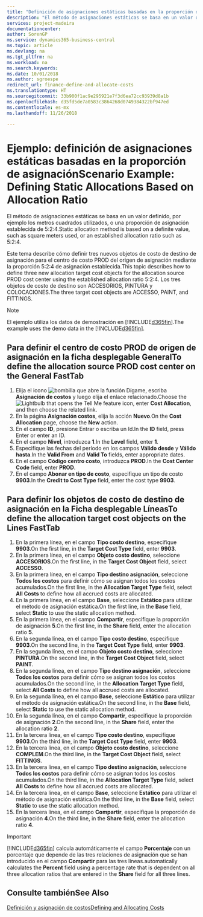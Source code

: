 ```yaml
---
title: "Definición de asignaciones estáticas basadas en la proporción de asignación | Documentos de Microsoft"
description: "El método de asignaciones estáticas se basa en un valor definido, por ejemplo los metros cuadrados utilizados, o una proporción de asignación establecida de 5:2:4."
services: project-madeira
documentationcenter: 
author: SorenGP
ms.service: dynamics365-business-central
ms.topic: article
ms.devlang: na
ms.tgt_pltfrm: na
ms.workload: na
ms.search.keywords: 
ms.date: 10/01/2018
ms.author: sgroespe
redirect_url: finance-define-and-allocate-costs
ms.translationtype: HT
ms.sourcegitcommit: 33b900f1ac9e295921e7f3d6ea72cc93939d8a1b
ms.openlocfilehash: d35fd5de7a0583c3864268d0749384322bf947ed
ms.contentlocale: es-mx
ms.lasthandoff: 11/26/2018

---
```

# <a name="scenario-example-defining-static-allocations-based-on-allocation-ratio"></a><span data-ttu-id="8c4f2-103">Ejemplo: definición de asignaciones estáticas basadas en la proporción de asignación</span><span class="sxs-lookup"><span data-stu-id="8c4f2-103">Scenario Example: Defining Static Allocations Based on Allocation Ratio</span></span>
<span data-ttu-id="8c4f2-104">El método de asignaciones estáticas se basa en un valor definido, por ejemplo los metros cuadrados utilizados, o una proporción de asignación establecida de 5:2:4.</span><span class="sxs-lookup"><span data-stu-id="8c4f2-104">Static allocation method is based on a definite value, such as square meters used, or an established allocation ratio such as 5:2:4.</span></span>  

<span data-ttu-id="8c4f2-105">Este tema describe cómo definir tres nuevos objetos de costo de destino de asignación para el centro de costo PROD del origen de asignación mediante la proporción 5:2:4 de asignación establecida.</span><span class="sxs-lookup"><span data-stu-id="8c4f2-105">This topic describes how to define three new allocation target cost objects for the allocation source PROD cost center using the established allocation ratio 5:2:4.</span></span> <span data-ttu-id="8c4f2-106">Los tres objetos de costo de destino son ACCESORIOS, PINTURA y COLOCACIONES.</span><span class="sxs-lookup"><span data-stu-id="8c4f2-106">The three target cost objects are ACCESSO, PAINT, and FITTINGS.</span></span>  

> [!NOTE]  
>  <span data-ttu-id="8c4f2-107">El ejemplo utiliza los datos de demostración en [!INCLUDE[d365fin](includes/d365fin_md.md)].</span><span class="sxs-lookup"><span data-stu-id="8c4f2-107">The example uses the demo data in the [!INCLUDE[d365fin](includes/d365fin_md.md)].</span></span>  

## <a name="to-define-the-allocation-source-prod-cost-center-on-the-general-fasttab"></a><span data-ttu-id="8c4f2-108">Para definir el centro de costo PROD de origen de asignación en la ficha desplegable General</span><span class="sxs-lookup"><span data-stu-id="8c4f2-108">To define the allocation source PROD cost center on the General FastTab</span></span>  

1.  <span data-ttu-id="8c4f2-109">Elija el icono ![bombilla que abre la función Dígame](media/ui-search/search_small.png "Dígame que desea hacer"), escriba **Asignación de costos** y luego elija el enlace relacionado.</span><span class="sxs-lookup"><span data-stu-id="8c4f2-109">Choose the ![Lightbulb that opens the Tell Me feature](media/ui-search/search_small.png "Tell me what you want to do") icon, enter **Cost Allocation**, and then choose the related link.</span></span>  
2.  <span data-ttu-id="8c4f2-110">En la página **Asignación costos**, elija la acción **Nuevo**.</span><span class="sxs-lookup"><span data-stu-id="8c4f2-110">On the **Cost Allocation** page, choose the **New** action.</span></span>  
3.  <span data-ttu-id="8c4f2-111">En el campo **ID**, presione Entrar o escriba un Id.</span><span class="sxs-lookup"><span data-stu-id="8c4f2-111">In the **ID** field, press Enter or enter an ID.</span></span>  
4.  <span data-ttu-id="8c4f2-112">En el campo **Nivel**, introduzca **1**.</span><span class="sxs-lookup"><span data-stu-id="8c4f2-112">In the **Level** field, enter **1**.</span></span>  
5.  <span data-ttu-id="8c4f2-113">Especifique las fechas del período en los campos **Válido desde** y **Válido hasta**.</span><span class="sxs-lookup"><span data-stu-id="8c4f2-113">In the **Valid From** and **Valid To** fields, enter appropriate dates.</span></span>  
6.  <span data-ttu-id="8c4f2-114">En el campo **Código centro costo**, introduzca **PROD**.</span><span class="sxs-lookup"><span data-stu-id="8c4f2-114">In the **Cost Center Code** field, enter **PROD**.</span></span>  
7.  <span data-ttu-id="8c4f2-115">En el campo **Abonar en tipo de costo**, especifique un tipo de costo **9903**.</span><span class="sxs-lookup"><span data-stu-id="8c4f2-115">In the **Credit to Cost Type** field, enter the cost type **9903**.</span></span>  

## <a name="to-define-the-allocation-target-cost-objects-on-the-lines-fasttab"></a><span data-ttu-id="8c4f2-116">Para definir los objetos de costo de destino de asignación en la Ficha desplegable Líneas</span><span class="sxs-lookup"><span data-stu-id="8c4f2-116">To define the allocation target cost objects on the Lines FastTab</span></span>  

1.  <span data-ttu-id="8c4f2-117">En la primera línea, en el campo **Tipo costo destino**, especifique **9903**.</span><span class="sxs-lookup"><span data-stu-id="8c4f2-117">On the first line, in the **Target Cost Type** field, enter **9903**.</span></span>  
2.  <span data-ttu-id="8c4f2-118">En la primera línea, en el campo **Objeto costo destino**, seleccione **ACCESORIOS**.</span><span class="sxs-lookup"><span data-stu-id="8c4f2-118">On the first line, in the **Target Cost Object** field, select **ACCESSO**.</span></span>  
3.  <span data-ttu-id="8c4f2-119">En la primera línea, en el campo **Tipo destino asignación**, seleccione **Todos los costos** para definir cómo se asignan todos los costos acumulados.</span><span class="sxs-lookup"><span data-stu-id="8c4f2-119">On the first line, in the **Allocation Target Type** field, select **All Costs** to define how all accrued costs are allocated.</span></span>  
4.  <span data-ttu-id="8c4f2-120">En la primera línea, en el campo **Base**, seleccione **Estático** para utilizar el método de asignación estática.</span><span class="sxs-lookup"><span data-stu-id="8c4f2-120">On the first line, in the **Base** field, select **Static** to use the static allocation method.</span></span>  
5.  <span data-ttu-id="8c4f2-121">En la primera línea, en el campo **Compartir**, especifique la proporción de asignación **5**.</span><span class="sxs-lookup"><span data-stu-id="8c4f2-121">On the first line, in the **Share** field, enter the allocation ratio **5**.</span></span>  
6.  <span data-ttu-id="8c4f2-122">En la segunda línea, en el campo **Tipo costo destino**, especifique **9903**.</span><span class="sxs-lookup"><span data-stu-id="8c4f2-122">On the second line, in the **Target Cost Type** field, enter **9903**.</span></span>  
7.  <span data-ttu-id="8c4f2-123">En la segunda línea, en el campo **Objeto costo destino**, seleccione **PINTURA**.</span><span class="sxs-lookup"><span data-stu-id="8c4f2-123">On the second line, in the **Target Cost Object** field, select **PAINT**.</span></span>  
8.  <span data-ttu-id="8c4f2-124">En la segunda línea, en el campo **Tipo destino asignación**, seleccione **Todos los costos** para definir cómo se asignan todos los costos acumulados.</span><span class="sxs-lookup"><span data-stu-id="8c4f2-124">On the second line, in the **Allocation Target Type** field, select **All Costs** to define how all accrued costs are allocated.</span></span>  
9. <span data-ttu-id="8c4f2-125">En la segunda línea, en el campo **Base**, seleccione **Estático** para utilizar el método de asignación estática.</span><span class="sxs-lookup"><span data-stu-id="8c4f2-125">On the second line, in the **Base** field, select **Static** to use the static allocation method.</span></span>  
10. <span data-ttu-id="8c4f2-126">En la segunda línea, en el campo **Compartir**, especifique la proporción de asignación **2**.</span><span class="sxs-lookup"><span data-stu-id="8c4f2-126">On the second line, in the **Share** field, enter the allocation ratio **2**.</span></span>  
11. <span data-ttu-id="8c4f2-127">En la tercera línea, en el campo **Tipo costo destino**, especifique **9903**.</span><span class="sxs-lookup"><span data-stu-id="8c4f2-127">On the third line, in the **Target Cost Type** field, enter **9903**.</span></span>  
12. <span data-ttu-id="8c4f2-128">En la tercera línea, en el campo **Objeto costo destino**, seleccione **COMPLEM**.</span><span class="sxs-lookup"><span data-stu-id="8c4f2-128">On the third line, in the **Target Cost Object** field, select **FITTINGS**.</span></span>  
13. <span data-ttu-id="8c4f2-129">En la tercera línea, en el campo **Tipo destino asignación**, seleccione **Todos los costos** para definir cómo se asignan todos los costos acumulados.</span><span class="sxs-lookup"><span data-stu-id="8c4f2-129">On the third line, in the **Allocation Target Type** field, select **All Costs** to define how all accrued costs are allocated.</span></span>  
14. <span data-ttu-id="8c4f2-130">En la tercera línea, en el campo **Base**, seleccione **Estático** para utilizar el método de asignación estática.</span><span class="sxs-lookup"><span data-stu-id="8c4f2-130">On the third line, in the **Base** field, select **Static** to use the static allocation method.</span></span>  
15. <span data-ttu-id="8c4f2-131">En la tercera línea, en el campo **Compartir**, especifique la proporción de asignación **4**.</span><span class="sxs-lookup"><span data-stu-id="8c4f2-131">On the third line, in the **Share** field, enter the allocation ratio **4**.</span></span>  

> [!IMPORTANT]  
>  [!INCLUDE[d365fin](includes/d365fin_md.md)] <span data-ttu-id="8c4f2-132">calcula automáticamente el campo **Porcentaje** con un porcentaje que depende de las tres relaciones de asignación que se han introducido en el campo **Compartir** para las tres líneas.</span><span class="sxs-lookup"><span data-stu-id="8c4f2-132">automatically calculates the **Percent** field using a percentage rate that is dependent on all three allocation ratios that are entered in the **Share** field for all three lines.</span></span>  

## <a name="see-also"></a><span data-ttu-id="8c4f2-133">Consulte también</span><span class="sxs-lookup"><span data-stu-id="8c4f2-133">See Also</span></span>  
[<span data-ttu-id="8c4f2-134">Definición y asignación de costos</span><span class="sxs-lookup"><span data-stu-id="8c4f2-134">Defining and Allocating Costs</span></span>](finance-define-and-allocate-costs.md)   

